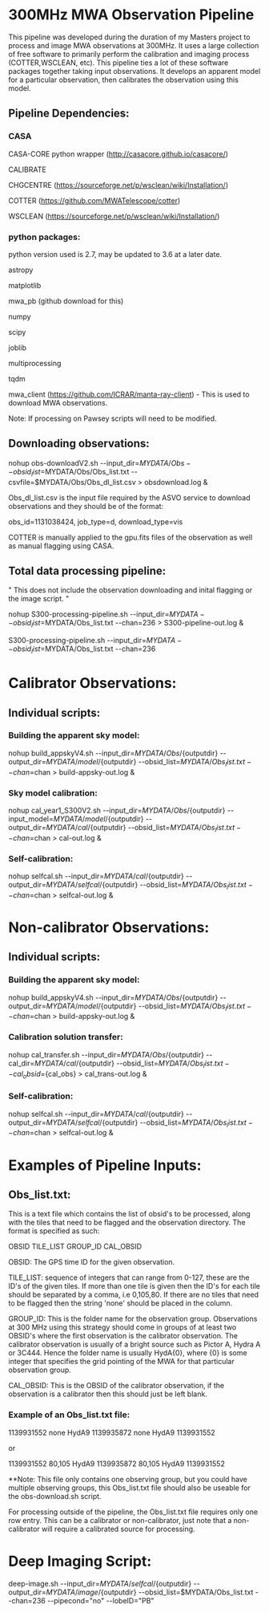 # 300MHz MWA Observation Pipeline
This pipeline was developed during the duration of my Masters project to process and image MWA observations at 300MHz. It uses a large collection of free software to primarily perform the calibration and imaging process (COTTER,WSCLEAN, etc). This pipeline ties a lot of these software packages together taking input observations. It develops an apparent model for a particular observation, then calibrates the observation using this model.

## Pipeline Dependencies:

### CASA
CASA-CORE python wrapper (http://casacore.github.io/casacore/)

CALIBRATE

CHGCENTRE (https://sourceforge.net/p/wsclean/wiki/Installation/)

COTTER (https://github.com/MWATelescope/cotter)

WSCLEAN (https://sourceforge.net/p/wsclean/wiki/Installation/)

### python packages:
python version used is 2.7, may be updated to 3.6 at a later date.

astropy

matplotlib

mwa_pb (github download for this)

numpy

scipy

joblib

multiprocessing

tqdm

mwa_client (https://github.com/ICRAR/manta-ray-client) - This is used to download MWA observations.

Note: If processing on Pawsey scripts will need to be modified.

## Downloading observations:

nohup obs-downloadV2.sh --input_dir=$MYDATA/Obs --obsid_list=$MYDATA/Obs/Obs_list.txt --csvfile=$MYDATA/Obs/Obs_dl_list.csv > obsdownload.log &

Obs_dl_list.csv is the input file required by the ASVO service to download observations and they should be of the format:

obs_id=1131038424, job_type=d, download_type=vis

COTTER is manually applied to the gpu.fits files of the observation as well as manual flagging using CASA.

## Total data processing pipeline:
"
This does not include the observation downloading and inital flagging or the image script.
"

nohup S300-processing-pipeline.sh --input_dir=$MYDATA --obsid_list=$MYDATA/Obs_list.txt --chan=236 > S300-pipeline-out.log &

S300-processing-pipeline.sh --input_dir=$MYDATA --obsid_list=$MYDATA/Obs_list.txt --chan=236

# Calibrator Observations:

## Individual scripts:

### Building the apparent sky model:

nohup build_appskyV4.sh --input_dir=$MYDATA/Obs/${outputdir} --output_dir=$MYDATA/model/${outputdir} --obsid_list=$MYDATA/Obs_list.txt --chan=$chan > build-appsky-out.log &

### Sky model calibration:

nohup cal_year1_S300V2.sh --input_dir=$MYDATA/Obs/${outputdir} --input_model=$MYDATA/model/${outputdir} --output_dir=$MYDATA/cal/${outputdir} --obsid_list=$MYDATA/Obs_list.txt --chan=$chan > cal-out.log &

### Self-calibration:

nohup selfcal.sh --input_dir=$MYDATA/cal/${outputdir} --output_dir=$MYDATA/selfcal/${outputdir} --obsid_list=$MYDATA/Obs_list.txt --chan=$chan > selfcal-out.log &

# Non-calibrator Observations:

## Individual scripts:

### Building the apparent sky model:

nohup build_appskyV4.sh --input_dir=$MYDATA/Obs/${outputdir} --output_dir=$MYDATA/model/${outputdir} --obsid_list=$MYDATA/Obs_list.txt --chan=$chan > build-appsky-out.log &

### Calibration solution transfer:

nohup cal_transfer.sh --input_dir=$MYDATA/Obs/${outputdir} --cal_dir=$MYDATA/cal/${outputdir} --obsid_list=$MYDATA/Obs_list.txt --cal_obsid=${cal_obs} > cal_trans-out.log &

### Self-calibration:

nohup selfcal.sh --input_dir=$MYDATA/cal/${outputdir} --output_dir=$MYDATA/selfcal/${outputdir} --obsid_list=$MYDATA/Obs_list.txt --chan=$chan > selfcal-out.log &

# Examples of Pipeline Inputs:

## Obs_list.txt:

This is a text file which contains the list of obsid's to be processed, along with the tiles that need to be flagged and the observation directory. The format is specified as such:

OBSID TILE_LIST GROUP_ID CAL_OBSID

OBSID: The GPS time ID for the given observation.

TILE_LIST: sequence of integers that can range from 0-127, these are the ID's of the given tiles. If more than one tile is given then the ID's for each tile should be separated by a comma, i.e 0,105,80. If there are no tiles that need to be flagged then the string 'none' should be placed in the column.

GROUP_ID: This is the folder name for the observation group. Observations at 300 MHz using this strategy should come in groups of at least two OBSID's where the first observation is the calibrator observation. The calibrator observation is usually of a bright source such as Pictor A, Hydra A or 3C444. Hence the folder name is usually HydA{0}, where {0} is some integer that specifies the grid pointing of the MWA for that particular observation group.

CAL_OBSID: This is the OBSID of the calibrator observation, if the observation is a calibrator then this should just be left blank.

### Example of an Obs_list.txt file:

1139931552 none HydA9 
1139935872 none HydA9 1139931552

or

1139931552 80,105 HydA9 
1139935872 80,105 HydA9 1139931552

**Note: This file only contains one observing group, but you could have multiple observing groups, this Obs_list.txt file should also be useable for the obs-download.sh script.

For processing outside of the pipeline, the Obs_list.txt file requires only one row entry. This can be a calibrator or non-calibrator, just note that a non-calibrator will require a calibrated source for processing.

# Deep Imaging Script:

deep-image.sh --input_dir=$MYDATA/selfcal/${outputdir} --output_dir=$MYDATA/image/${outputdir} --obsid_list=$MYDATA/Obs_list.txt --chan=236 --pipecond="no" --lobeID="PB"

